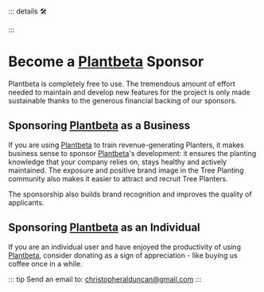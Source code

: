 ::: details 🛠



:::

# Become a [Plantbeta](/guide/What/WhatPlantbeta) Sponsor

Plantbeta is completely free to use. The tremendous amount of effort needed to maintain and develop new features for the project is only made sustainable thanks to the generous financial backing of our sponsors.

## Sponsoring [Plantbeta](/guide/What/WhatPlantbeta) as a Business

If you are using [Plantbeta](/guide/What/WhatPlantbeta) to train revenue-generating Planters, it makes business sense to sponsor [Plantbeta](/guide/What/WhatPlantbeta)'s development: it ensures the planting knowledge that your company relies on, stays healthy and actively maintained. The exposure and positive brand image in the Tree Planting community also makes it easier to attract and recruit Tree Planters.

The sponsorship also builds brand recognition and improves the quality of applicants.

## Sponsoring [Plantbeta](/guide/What/WhatPlantbeta) as an Individual

If you are an individual user and have enjoyed the productivity of using [Plantbeta](/guide/What/WhatPlantbeta), consider donating as a sign of appreciation - like buying us coffee once in a while.


::: tip Send an email to:
christopheralduncan@gmail.com
:::



